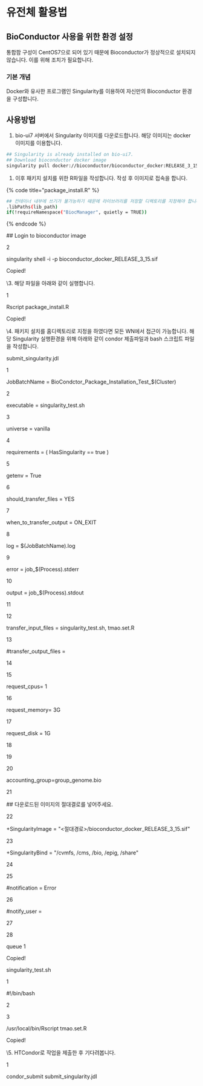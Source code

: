# 유전체 활용법

## BioConductor 사용을 위한 환경 설정

통합팜 구성이 CentOS7으로 되어 있기 때문에 Bioconductor가 정상적으로 설치되지 않습니다. 이를 위해 조치가 필요합니다.

### 기본 개념

Docker와 유사한 프로그램인 Singularity를 이용하여 자신만의 Bioconductor 환경을 구성합니다.

## 사용방법

1. bio-ui7 서버에서 Singularity 이미지를 다운로드합니다. 해당 이미지는 docker 이미지를 이용합니다.

```bash
## Singularity is already installed on bio-ui7.
## Download bioconductor docker image
singularity pull docker://bioconductor/bioconductor_docker:RELEASE_3_15
```

1. 이후 패키지 설치를 위한 R파일을 작성합니다. 작성 후 이미지로 접속을 합니다.

{% code title="package_install.R" %}
```bash
## 컨테이너 내부에 쓰기가 불가능하기 때문에 라이브러리를 저장할 디렉토리를 지정해야 합니다.         lib_path <-"/share/geonmo/TOOLS/Rlibrary_singularity"                                     
.libPaths(lib_path)                                                                       
if(!requireNamespace("BiocManager", quietly = TRUE))                                        install.packages("BiocManager", lib=lib_path)                                         BiocManager::install("Maaslin2",quietly=TRUE, lib=lib_path)
```
{% endcode %}

\## Login to bioconductor image

2

singularity shell -i -p bioconductor\_docker\_RELEASE\_3\_15.sif

Copied!

\3. 해당 파일을 아래와 같이 실행합니다.

1

Rscript package\_install.R

Copied!

\4. 패키지 설치를 홈디렉토리로 지정을 하였다면 모든 WN에서 접근이 가능합니다. 해당 Singularity 실행환경을 위해 아래와 같이 condor 제출파일과 bash 스크립트 파일을 작성합니다.

submit\_singularity.jdl

1

JobBatchName = BioCondctor\_Package\_Installation\_Test\_$(Cluster)

2

executable = singularity\_test.sh

3

universe = vanilla

4

requirements = ( HasSingularity == true )

5

getenv = True

6

should\_transfer\_files = YES

7

when\_to\_transfer\_output = ON\_EXIT

8

log = $(JobBatchName).log

9

error = job\_$(Process).stderr

10

output = job\_$(Process).stdout

11

12

transfer\_input\_files = singularity\_test.sh, tmao.set.R

13

\#transfer\_output\_files =

14

15

request\_cpus= 1

16

request\_memory= 3G

17

request\_disk = 1G

18

19

20

accounting\_group=group\_genome.bio

21

\## 다운로드된 이미지의 절대결로를 넣어주세요.

22

\+SingularityImage = "<절대경로>/bioconductor\_docker\_RELEASE\_3\_15.sif"

23

\+SingularityBind = "/cvmfs, /cms, /bio, /epig, /share"

24

25

\#notification = Error

26

\#notify\_user =

27

28

queue 1

Copied!

singularity\_test.sh

1

\#!/bin/bash

2

3

/usr/local/bin/Rscript tmao.set.R

Copied!

\5. HTCondor로 작업을 제출한 후 기다려봅니다.

1

condor\_submit submit\_singularity.jdl
